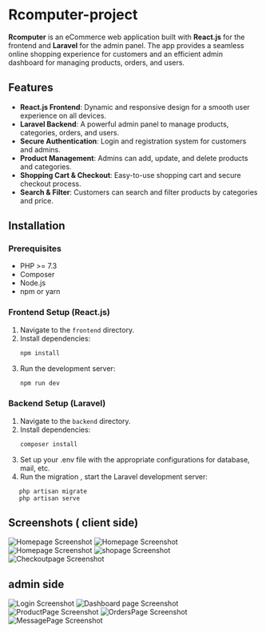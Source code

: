 # Rcomputer-project

**Rcomputer** is an eCommerce web application built with **React.js** for the frontend and **Laravel** for the admin panel. The app provides a seamless online shopping experience for customers and an efficient admin dashboard for managing products, orders, and users.

## Features

- **React.js Frontend**: Dynamic and responsive design for a smooth user experience on all devices.
- **Laravel Backend**: A powerful admin panel to manage products, categories, orders, and users.
- **Secure Authentication**: Login and registration system for customers and admins.
- **Product Management**: Admins can add, update, and delete products and categories.
- **Shopping Cart & Checkout**: Easy-to-use shopping cart and secure checkout process.
- **Search & Filter**: Customers can search and filter products by categories and price.

## Installation

### Prerequisites

- PHP >= 7.3
- Composer
- Node.js
- npm or yarn

### Frontend Setup (React.js)

1. Navigate to the `frontend` directory.
2. Install dependencies:
   ```bash
   npm install
3. Run the development server:
   ```bash
   npm run dev
### Backend Setup (Laravel)
1. Navigate to the `backend` directory.
2. Install dependencies:
    ```bash
   composer install
3. Set up your .env file with the appropriate configurations for database, mail, etc.
4. Run the migration , start the Laravel development server:
```
   php artisan migrate
   php artisan serve
```
## Screenshots ( client side)
![Homepage Screenshot](assets/screenshots/clientHome.png)
![Homepage Screenshot](assets/screenshots/clientHome2.png)
![Homepage Screenshot](assets/screenshots/clientHome3.png)
![shopage Screenshot](assets/screenshots/shopPage.png)
![Checkoutpage Screenshot](assets/screenshots/checkout.png)

## admin side
![Login Screenshot](assets/screenshots/adminLogin.png)
![Dashboard page Screenshot](assets/screenshots/adminDashboard.png)
![ProductPage Screenshot](assets/screenshots/adminProduct.png)
![OrdersPage Screenshot](assets/screenshots/adminOrders.png)
![MessagePage Screenshot](assets/screenshots/adminMessage.png)


